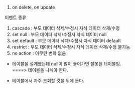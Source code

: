 1. on delete, on update

이벤트 종류
1. cascade : 부모 데이터 삭제/수정시 자식 데이터 삭제/수정
2. set null : 부모 데이터 삭제/수정시 자식 데이터 null 
3. set default : 부모 데이터 삭제/수정시 자식 데이터 default
4. restrict : 부모 데이터 삭제/수정시 자식 데이터 삭제/수정 불가능
5. no action : 아무런 변화 없음

- 테이블을 설계했는데 null이 많이 들어가면 잘못된 테이블임.   
    ====> 테이블을 나눠야 한다.     

- 테이블에서 자주 조회할 것을 위에 둔다.  
